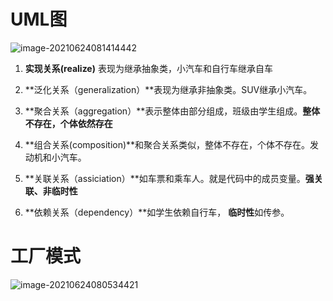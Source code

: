 # UML图

![image-20210624081414442](https://tva1.sinaimg.cn/large/008i3skNgy1grt1hbrc31j30jf09jdhz.jpg)



1. **实现关系(realize)** 表现为继承抽象类，小汽车和自行车继承自车

2. **泛化关系（generalization）**表现为继承非抽象类。SUV继承小汽车。
3. **聚合关系（aggregation）**表示整体由部分组成，班级由学生组成。**整体不存在，个体依然存在**
4. **组合关系(composition)**和聚合关系类似，整体不存在，个体不存在。发动机和小汽车。
5. **关联关系（assiciation）**如车票和乘车人。就是代码中的成员变量。**强关联、非临时性**
6. **依赖关系（dependency）**如学生依赖自行车， **临时性**如传参。



# 工厂模式

![image-20210624080534421](https://tva1.sinaimg.cn/large/008i3skNgy1grt18c5d9gj30hh06e3zy.jpg)

